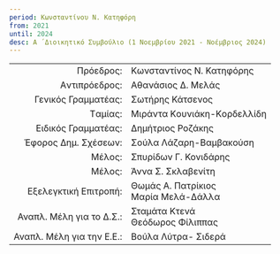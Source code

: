 ```yaml
---
period: Κωνσταντίνου Ν. Κατηφόρη
from: 2021
until: 2024
desc: Α ́ Διοικητικό Συμβούλιο (1 Νοεμβρίου 2021 - Νοέμβριος 2024)
---
```


|                              |                        |
| ---------------------------: | :----------------------|
| Πρόεδρος: | Κωνσταντίνος Ν. Κατηφόρης|
| Aντιπρόεδρος: | Αθανάσιος Δ. Μελάς|
| Γενικός Γραμματέας: | Σωτήρης Κάτσενος|
| Tαμίας: | Mιράντα Kουνιάκη-Kορδελλίδη|
| Eιδικός Γραμματέας: | Δημήτριος Ροζάκης|
| Έφορος Δημ. Σχέσεων: | Σούλα Λάζαρη-Βαμβακούση|
| Mέλος: | Σπυρίδων Γ. Κονιδάρης|
| Mέλος: | Άννα Σ. Σκλαβενίτη|
| Εξελεγκτική Επιτροπή: | Θωμάς Α. Πατρίκιος<br/>Μαρία Μελά-Δάλλα|
| Αναπλ. Μέλη για το Δ.Σ.: | Σταμάτα Κτενά<br/>Θεόδωρος Φίλιππας|
| Αναπλ. Μέλη για την Ε.Ε.: | Βούλα Λύτρα- Σιδερά|
